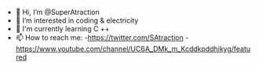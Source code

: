 - 👋 Hi, I’m @SuperAtraction
- 👀 I’m interested in coding & electricity 
- 🌱 I'm currently learning C ++ 
- 📫 How to reach me:
-https://twitter.com/SAtraction
-https://www.youtube.com/channel/UC6A_DMk_m_Kcddkpddhikyg/featured 

<!---
SuperAtraction/SuperAtraction is a ✨ special ✨ repository because its `README.md` (this file) appears on your GitHub profile.
You can click the Preview link to take a look at your changes.
--->
